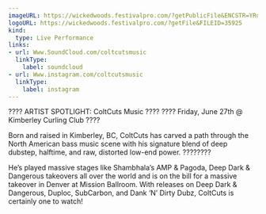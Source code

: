```yaml
---
imageURL: https://wickedwoods.festivalpro.com/?getPublicFile&ENCSTR=YRuMvODvInXiVWwUxVUe
logoURL: https://wickedwoods.festivalpro.com/?getFile&FILEID=35925
kind:
  type: Live Performance
links:
- url: Www.SoundCloud.com/coltcutsmusic
  linkType:
    label: soundcloud
- url: Www.instagram.com/coltcutsmusic
  linkType:
    label: instagram
---
```

???? ARTIST SPOTLIGHT: ColtCuts Music ????
???? Friday, June 27th @ Kimberley Curling Club ????

Born and raised in Kimberley, BC, ColtCuts has carved a path through the North American bass music scene with his signature blend of deep dubstep, halftime, and raw, distorted low-end power. ????????

He’s played massive stages like Shambhala’s AMP & Pagoda, Deep Dark & Dangerous takeovers all over the world and is on the bill for a massive takeover in Denver at Mission Ballroom. With releases on Deep Dark & Dangerous, Duploc, SubCarbon, and Dank ‘N’ Dirty Dubz, ColtCuts is certainly one to watch! 